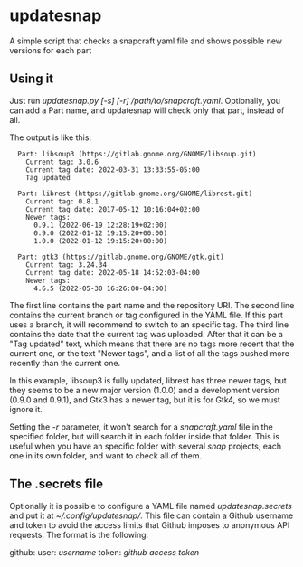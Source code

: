 # updatesnap

A simple script that checks a snapcraft yaml file and shows possible new versions for each part

## Using it

Just run *updatesnap.py [-s] [-r] /path/to/snapcraft.yaml*. Optionally, you can add a Part name, and updatesnap
will check only that part, instead of all.

The output is like this:

```
  Part: libsoup3 (https://gitlab.gnome.org/GNOME/libsoup.git)
    Current tag: 3.0.6
    Current tag date: 2022-03-31 13:33:55-05:00
    Tag updated

  Part: librest (https://gitlab.gnome.org/GNOME/librest.git)
    Current tag: 0.8.1
    Current tag date: 2017-05-12 10:16:04+02:00
    Newer tags:
      0.9.1 (2022-06-19 12:28:19+02:00)
      0.9.0 (2022-01-12 19:15:20+00:00)
      1.0.0 (2022-01-12 19:15:20+00:00)

  Part: gtk3 (https://gitlab.gnome.org/GNOME/gtk.git)
    Current tag: 3.24.34
    Current tag date: 2022-05-18 14:52:03-04:00
    Newer tags:
      4.6.5 (2022-05-30 16:26:00-04:00)

```

The first line contains the part name and the repository URI.
The second line contains the current branch or tag configured in the YAML file.
If this part uses a branch, it will recommend to switch to an specific tag.
The third line contains the date that the current tag was uploaded.
After that it can be a "Tag updated" text, which means that there are
no tags more recent that the current one, or the text "Newer tags", and
a list of all the tags pushed more recently than the current one.

In this example, libsoup3 is fully updated, librest has three newer tags,
but they seems to be a new major version (1.0.0) and a development version
(0.9.0 and 0.9.1), and Gtk3 has a newer tag, but it is for Gtk4, so we
must ignore it.

Setting the *-r* parameter, it won't search for a *snapcraft.yaml* file in
the specified folder, but will search it in each folder inside that folder.
This is useful when you have an specific folder with several *snap* projects,
each one in its own folder, and want to check all of them.

## The .secrets file

Optionally it is possible to configure a YAML file named *updatesnap.secrets* and put it
at *~/.config/updatesnap/*. This file can contain a Github username and token to
avoid the access limits that Github imposes to anonymous API requests. The format
is the following:

github:
    user: *username*
    token: *github access token*
